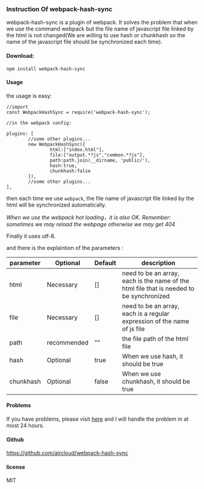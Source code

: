 ### Instruction Of webpack-hash-sync

webpack-hash-sync is a plugin of webpack. It solves the problem that when we use the command webpack but the file name of javascript file linked by the html is not changed(We are willing to use hash or chunkhash so the name of the javascript file should be synchronized each time).

#### Download:

```
npm install webpack-hash-sync
```

#### Usage

the usage is easy:

```
//import
const WebpackHashSync = require('webpack-hash-sync');

//in the webpack config:

plugins: [
        //some other plugins...
        new WebpackHashSync({
	      		html:["index.html"],
	            file:["output.*?js","common.*?js"],
	            path:path.join(__dirname, 'public/'),
	            hash:true,
	            chunkhash:false
        }),
        //some other plugins...
],
```

then each time we use `webpack`, the file name of javascript file linked by the html will be synchronized automatically.

*When we use the webpack hot loading，it is also OK. Remember: sometimes we may reload the webpage otherwise we may get 404*

Finally it uses utf-8.

and there is the explaintion of the parameters :

| parameter | Optional | Default | description |
| ------| ------ | ------ | ------ |
| html | Necessary | [] | need to be an array, each is the name of the html file that is needed to be synchronized
| file | Necessary | [] | need to be an array, each is a regular expression of the name of js file |
| path | recommended | "" | the file path of the html file |
| hash | Optional | true | When we use hash, it should be true| 
| chunkhash | Optional | false | When we use chunkhash, it should be true| 


#### Problems

If you have problems, please visit [here](https://github.com/aircloud/webpack-hash-sync/issues) and I will handle the problem in at most 24 hours.

#### Github

https://github.com/aircloud/webpack-hash-sync

#### license

MIT
